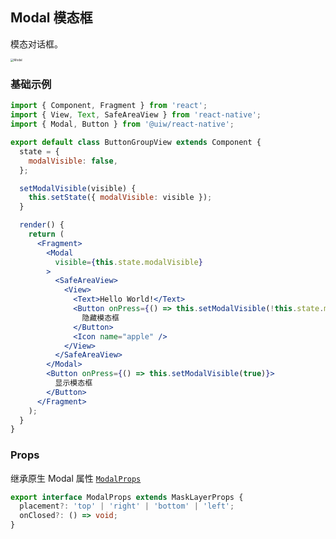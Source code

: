 Modal 模态框
---

模态对话框。

<image src='https://user-images.githubusercontent.com/66067296/139399162-48bcc944-ad6d-424c-bca8-2d4e0fc1a764.gif' alt='Modal' style='zoom:33%;' />

### 基础示例

<!--DemoStart--> 
```jsx
import { Component, Fragment } from 'react';
import { View, Text, SafeAreaView } from 'react-native';
import { Modal, Button } from '@uiw/react-native';

export default class ButtonGroupView extends Component {
  state = {
    modalVisible: false,
  };

  setModalVisible(visible) {
    this.setState({ modalVisible: visible });
  }

  render() {
    return (
      <Fragment>
        <Modal
          visible={this.state.modalVisible}
        >
          <SafeAreaView>
            <View>
              <Text>Hello World!</Text>
              <Button onPress={() => this.setModalVisible(!this.state.modalVisible)}>
                隐藏模态框
              </Button>
              <Icon name="apple" />
            </View>
          </SafeAreaView>
        </Modal>
        <Button onPress={() => this.setModalVisible(true)}>
          显示模态框
        </Button>
      </Fragment>
    );
  }
}
```
<!--End-->

### Props

继承原生 Modal 属性 [`ModalProps`](https://facebook.github.io/react-native/docs/modal.html#props)

```ts
export interface ModalProps extends MaskLayerProps {
  placement?: 'top' | 'right' | 'bottom' | 'left';
  onClosed?: () => void;
}
```